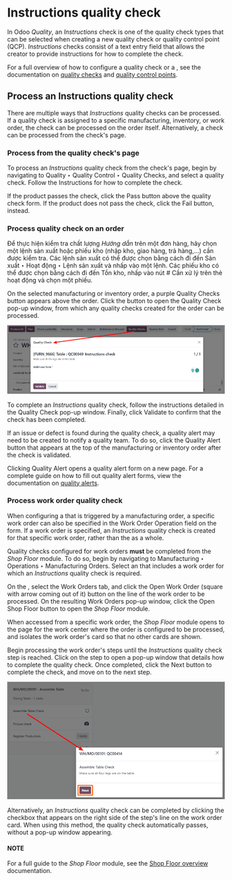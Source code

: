 # Instructions quality check

In Odoo *Quality*, an *Instructions* check is one of the quality check types that can be selected
when creating a new quality check or quality control point (QCP). *Instructions* checks consist of a
text entry field that allows the creator to provide instructions for how to complete the check.

For a full overview of how to configure a quality check or a , see the documentation on
[quality checks](applications/inventory_and_mrp/quality/quality_management/quality_checks.md#quality-quality-management-quality-checks) and [quality control points](applications/inventory_and_mrp/quality/quality_management/quality_control_points.md#quality-quality-management-quality-control-points).

## Process an Instructions quality check

There are multiple ways that *Instructions* quality checks can be processed. If a quality check is
assigned to a specific manufacturing, inventory, or work order, the check can be processed on the
order itself. Alternatively, a check can be processed from the check's page.

### Process from the quality check's page

To process an *Instructions* quality check from the check's page, begin by navigating to
Quality ‣ Quality Control ‣ Quality Checks, and select a quality check. Follow
the Instructions for how to complete the check.

If the product passes the check, click the Pass button above the quality check form. If
the product does not pass the check, click the Fail button, instead.

### Process quality check on an order

Để thực hiện kiểm tra chất lượng *Hướng dẫn* trên một đơn hàng, hãy chọn một lệnh sản xuất hoặc phiếu kho (nhập kho, giao hàng, trả hàng,...) cần được kiểm tra. Các lệnh sản xuất có thể được chọn bằng cách đi đến Sản xuất ‣ Hoạt động ‣ Lệnh sản xuất và nhấp vào một lệnh. Các phiếu kho có thể được chọn bằng cách đi đến Tồn kho, nhấp vào nút # Cần xử lý trên thẻ hoạt động và chọn một phiếu.

On the selected manufacturing or inventory order, a purple Quality Checks button appears
above the order. Click the button to open the Quality Check pop-up window, from which
any quality checks created for the order can be processed.

![The Quality Check pop-up window on a manufacturing or inventory order.](../../../../.gitbook/assets/quality-check-pop-up.png)

To complete an *Instructions* quality check, follow the instructions detailed in the
Quality Check pop-up window. Finally, click Validate to confirm that the
check has been completed.

If an issue or defect is found during the quality check, a quality alert may need to be created to
notify a quality team. To do so, click the Quality Alert button that appears at the top
of the manufacturing or inventory order after the check is validated.

Clicking Quality Alert opens a quality alert form on a new page. For a complete guide on
how to fill out quality alert forms, view the documentation on [quality alerts](applications/inventory_and_mrp/quality/quality_management/quality_alerts.md#quality-quality-management-quality-alerts).

### Process work order quality check

When configuring a  that is triggered by a manufacturing order, a specific work order can also
be specified in the Work Order Operation field on the  form. If a work order is
specified, an *Instructions* quality check is created for that specific work order, rather than the
 as a whole.

Quality checks configured for work orders **must** be completed from the *Shop Floor* module. To do
so, begin by navigating to Manufacturing ‣ Operations ‣ Manufacturing Orders.
Select an  that includes a work order for which an *Instructions* quality check is required.

On the , select the Work Orders tab, and click the Open Work Order
(square with arrow coming out of it) button on the line of the work order to be processed. On the
resulting Work Orders pop-up window, click the Open Shop Floor button to
open the *Shop Floor* module.

When accessed from a specific work order, the *Shop Floor* module opens to the page for the work
center where the order is configured to be processed, and isolates the work order's card so that no
other cards are shown.

Begin processing the work order's steps until the *Instructions* quality check step is reached.
Click on the step to open a pop-up window that details how to complete the quality check. Once
completed, click the Next button to complete the check, and move on to the next step.

![An Instruction check as it appears in the Shop Floor module.](../../../../.gitbook/assets/instructions-check-shop-floor.png)

Alternatively, an *Instructions* quality check can be completed by clicking the checkbox that
appears on the right side of the step's line on the work order card. When using this method, the
quality check automatically passes, without a pop-up window appearing.

#### NOTE
For a full guide to the *Shop Floor* module, see the [Shop Floor overview](applications/inventory_and_mrp/manufacturing/shop_floor/shop_floor_overview.md#manufacturing-shop-floor-shop-floor-overview) documentation.

